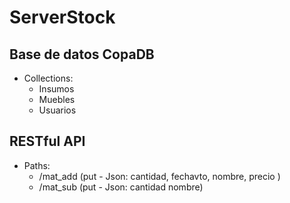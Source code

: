 # ServerStock
## Base de datos CopaDB
- Collections:
  * Insumos
  * Muebles
  * Usuarios
## RESTful API
- Paths:
  * /mat_add (put - Json: cantidad, fechavto, nombre, precio )
  * /mat_sub (put - Json: cantidad nombre)

